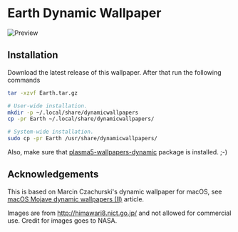 # Earth Dynamic Wallpaper

![Preview](preview.jpeg)


## Installation

Download the latest release of this wallpaper. After that run the following commands

```sh
tar -xzvf Earth.tar.gz

# User-wide installation.
mkdir -p ~/.local/share/dynamicwallpapers
cp -pr Earth ~/.local/share/dynamicwallpapers/

# System-wide installation.
sudo cp -pr Earth /usr/share/dynamicwallpapers/
```

Also, make sure that [plasma5-wallpapers-dynamic](https://github.com/zzag/dynamic-wallpaper)
package is installed. ;-)


## Acknowledgements

This is based on Marcin Czachurski's dynamic wallpaper for macOS, see
[macOS Mojave dynamic wallpapers (II)](https://itnext.io/macos-mojave-dynamic-wallpapers-ii-f8b1e55c82f)
article.

Images are from http://himawari8.nict.go.jp/ and not allowed for commercial
use. Credit for images goes to NASA.
